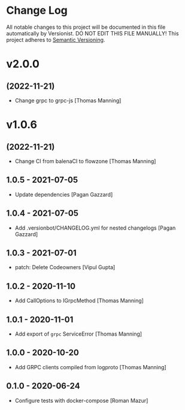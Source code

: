# Change Log

All notable changes to this project will be documented in this file
automatically by Versionist. DO NOT EDIT THIS FILE MANUALLY!
This project adheres to [Semantic Versioning](http://semver.org/).

# v2.0.0
## (2022-11-21)

* Change grpc to grpc-js [Thomas Manning]

# v1.0.6
## (2022-11-21)

* Change CI from balenaCI to flowzone [Thomas Manning]

## 1.0.5 - 2021-07-05

* Update dependencies [Pagan Gazzard]

## 1.0.4 - 2021-07-05

* Add .versionbot/CHANGELOG.yml for nested changelogs [Pagan Gazzard]

## 1.0.3 - 2021-07-01

* patch: Delete Codeowners [Vipul Gupta]

## 1.0.2 - 2020-11-10

* Add CallOptions to IGrpcMethod [Thomas Manning]

## 1.0.1 - 2020-11-01

* Add export of `grpc` ServiceError [Thomas Manning]

## 1.0.0 - 2020-10-20

* Add GRPC clients compiled from logproto [Thomas Manning]

## 0.1.0 - 2020-06-24

* Configure tests with docker-compose [Roman Mazur]
